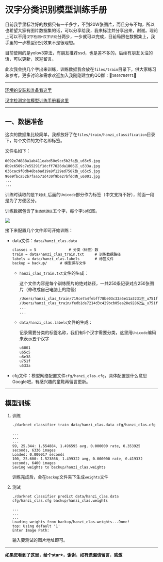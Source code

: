 # 汉字分类识别模型训练手册

目前我手里标注好的数据只有一千多字，不到20W张图片，而且分布不均，所以也希望大家有图片数据集的话，可以分享给我，我来标注并分享出来，谢谢。理论上可以不用`汉字检测+汉字识别`分两步，一步就可以完成，目前局限在数据集上，我手里的一步模型识别效果不是很理想。

目前使用的是yolov3算法，有朋友推荐ssd，也是差不多的，后续有朋友关注的话，可以更新，欢迎留言。

此次我会挑几个字出来训练，训练数据我会放在`files/train`目录下，供大家练习和参考，更多讨论和需求欢迎加入我刚刚建立的QQ群：:rocket:`1040784971`:rocket:

---

[环境的安装和准备看这里](./Ubuntu18.04%20install%20darknet%20yolo-v3%7Ccuda%7Ccudnn%7Copencv%7Canaconda.md)

[汉字检测定位模型训练手册看这里](./detector_train_handbook.md)

---

## 一、数据准备

这次的数据集比较简单，我都放好了在`files/train/hanzi_classification`目录下，每个文件的文件名即标签。

文件名如下：

```shell
0092e7d888a1ab411eabd50e9cc5b2fa旅_u65c5.jpg  8b9c6569c7e55291f1dcff7026da1806区_u533a.jpg
036cac9f0db46babad19a9f129ed7587旅_u65c5.jpg  90e9fbca52b7faa571d430f9be27bfdd态_u6001.jpg
...
...
```

训练时读取的是`下划线_`后面的`Unicode`部分作为标签（中文支持不好），前面一段是为了方便区分。

训练数据包含了`生态旅游区`五个字，每个字`50`张图。

![](../media/0b7bbb3595309f7f9123704ef354a52d%E6%97%85_u65c5.jpg)

接下来配置几个文件即可开始训练：

- data文件：`data/hanzi_clas.data`

  ```txt
  classes = 5				# 分类（标签）数
  train = data/hanzi_clas_train.txt		# 训练数据路径
  labels = data/hanzi_clas.labels		# 标签文件
  backup = backup/		# 模型保存文件
  ```

  - `hanzi_clas_train.txt`文件的生成：

    这个文件内容是每个训练图片的绝对路径，一共250条记录对应250张图片（修改成自己电脑上的路径）

    ```txt
    /Users/hanzi_clas_train/719ce7a4febff78be03c33a6e11a3231生_u751f.jpg
    /Users/hanzi_clas_train/fedb1de7214d3c429bcb05ea28e92862生_u751f.jpg
    ...
    ...
    ```

  - `data/hanzi_clas.labels`文件的生成：

    记录需要分类的标签名称，我们有5个汉字需要分类，这里用`Unicode`编码来表示五个汉字

    ```txt
    u6001
    u65c5
    u6e38
    u751f
    u533a
    ```

- cfg文件：模型网络配置文件`cfg/hanzi_clas.cfg`，具体配置是什么意思Google吧，有感兴趣的童鞋再留言更新。

---

## 模型训练

1. 训练

   `./darknet classifier train data/hanzi_clas.data cfg/hanzi_clas.cfg`

   ```shell
   ...
   ...
   ...
   99, 25.344: 1.554884, 1.496595 avg, 0.000000 rate, 0.353925 seconds, 6336 images
   Loaded: 0.000017 seconds
   100, 25.600: 1.523866, 1.499322 avg, 0.000000 rate, 0.419332 seconds, 6400 images
   Saving weights to backup/hanzi_clas.weights
   ```

   训练完成后，会在`backup`文件夹下生成`weights`文件

2. 测试

   `./darknet classifier predict data/hanzi_clas.data cfg/hanzi_clas.cfg backup/hanzi_clas.weights `

   ```shell
   ...
   ...
   ...
   Loading weights from backup/hanzi_clas.weights...Done!
   top: Using default '1'
   Enter Image Path: 
   ```

   输入要测试的图片地址即可。

---

**如果您看到了这里，给个star:star:，谢谢，如有遗漏请留言，感激**

